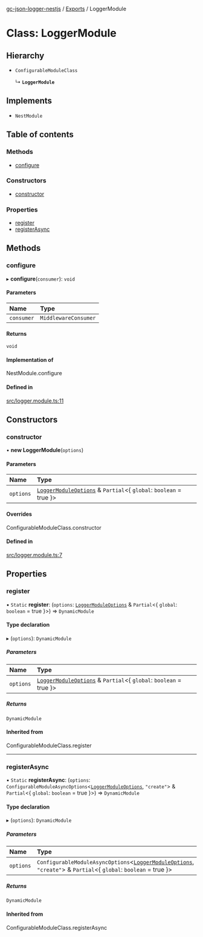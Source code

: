 [gc-json-logger-nestjs](../README.md) / [Exports](../modules.md) / LoggerModule

# Class: LoggerModule

## Hierarchy

- `ConfigurableModuleClass`

  ↳ **`LoggerModule`**

## Implements

- `NestModule`

## Table of contents

### Methods

- [configure](LoggerModule.md#configure)

### Constructors

- [constructor](LoggerModule.md#constructor)

### Properties

- [register](LoggerModule.md#register)
- [registerAsync](LoggerModule.md#registerasync)

## Methods

### configure

▸ **configure**(`consumer`): `void`

#### Parameters

| Name | Type |
| :------ | :------ |
| `consumer` | `MiddlewareConsumer` |

#### Returns

`void`

#### Implementation of

NestModule.configure

#### Defined in

[src/logger.module.ts:11](https://github.com/igrek8/gc-json-logger-nestjs/blob/b1f7ddb/src/logger.module.ts#L11)

## Constructors

### constructor

• **new LoggerModule**(`options`)

#### Parameters

| Name | Type |
| :------ | :------ |
| `options` | [`LoggerModuleOptions`](../interfaces/LoggerModuleOptions.md) & `Partial`<{ `global`: `boolean` = true }\> |

#### Overrides

ConfigurableModuleClass.constructor

#### Defined in

[src/logger.module.ts:7](https://github.com/igrek8/gc-json-logger-nestjs/blob/b1f7ddb/src/logger.module.ts#L7)

## Properties

### register

▪ `Static` **register**: (`options`: [`LoggerModuleOptions`](../interfaces/LoggerModuleOptions.md) & `Partial`<{ `global`: `boolean` = true }\>) => `DynamicModule`

#### Type declaration

▸ (`options`): `DynamicModule`

##### Parameters

| Name | Type |
| :------ | :------ |
| `options` | [`LoggerModuleOptions`](../interfaces/LoggerModuleOptions.md) & `Partial`<{ `global`: `boolean` = true }\> |

##### Returns

`DynamicModule`

#### Inherited from

ConfigurableModuleClass.register

___

### registerAsync

▪ `Static` **registerAsync**: (`options`: `ConfigurableModuleAsyncOptions`<[`LoggerModuleOptions`](../interfaces/LoggerModuleOptions.md), ``"create"``\> & `Partial`<{ `global`: `boolean` = true }\>) => `DynamicModule`

#### Type declaration

▸ (`options`): `DynamicModule`

##### Parameters

| Name | Type |
| :------ | :------ |
| `options` | `ConfigurableModuleAsyncOptions`<[`LoggerModuleOptions`](../interfaces/LoggerModuleOptions.md), ``"create"``\> & `Partial`<{ `global`: `boolean` = true }\> |

##### Returns

`DynamicModule`

#### Inherited from

ConfigurableModuleClass.registerAsync
